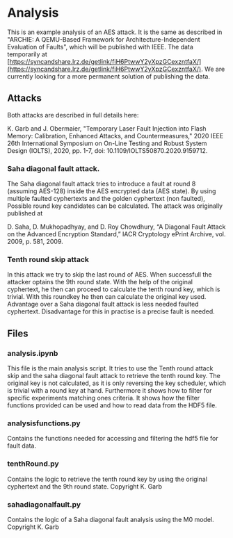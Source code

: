 # Analysis

This is an example analysis of an AES attack. It is the same as described in "ARCHIE: A QEMU-Based Framework for Architecture-Independent Evaluation of Faults", which will be published with IEEE. The data temporarily at [https://syncandshare.lrz.de/getlink/fiH6PtwwY2yXpzGCexzntfaX/](https://syncandshare.lrz.de/getlink/fiH6PtwwY2yXpzGCexzntfaX/). We are currently looking for a more permanent solution of publishing the data.

## Attacks

Both attacks are described in full details here:

K. Garb and J. Obermaier, "Temporary Laser Fault Injection into Flash Memory: Calibration, Enhanced Attacks, and Countermeasures," 2020 IEEE 26th International Symposium on On-Line Testing and Robust System Design (IOLTS), 2020, pp. 1-7, doi: 10.1109/IOLTS50870.2020.9159712.

### Saha diagonal fault attack.

The Saha diagonal fault attack tries to introduce a fault at round 8 (assuming AES-128) inside the AES encrypted data (AES state). By using multiple faulted cyphertexts and the golden cyphertext (non faulted), Possible round key candidates can be calculated. The attack was originally published at

D. Saha, D. Mukhopadhyay, and D. Roy Chowdhury, “A Diagonal Fault
Attack on the Advanced Encryption Standard,” IACR Cryptology ePrint
Archive, vol. 2009, p. 581, 2009.

### Tenth round skip attack

In this attack we try to skip the last round of AES. When successfull the attacker optains the 9th round state. With the help of the original cyphertext, he then can proceed to calculate the tenth round key, which is trivial. With this roundkey he then can calculate the original key used. Advantage over a Saha diagonal fault attack is less needed faulted cyphertext. Disadvantage for this in practise is a precise fault is needed.

## Files

### analysis.ipynb

This file is the main analysis script. It tries to use the Tenth round attack skip and the saha diagonal fault attack to retrieve the tenth round key. The original key is not calculated, as it is only reversing the key scheduler, which is trivial with a round key at hand.
Furthermore it shows how to filter for specific experiments matching ones criteria. It shows how the filter functions provided can be used and how to read data from the HDF5 file.

### analysisfunctions.py

Contains the functions needed for accessing and filtering the hdf5 file for fault data.

### tenthRound.py

Contains the logic to retrieve the tenth round key by using the original cyphertext and the 9th round state. Copyright K. Garb

### sahadiagonalfault.py

Contains the logic of a Saha diagonal fault analysis using the M0 model. Copyright K. Garb
